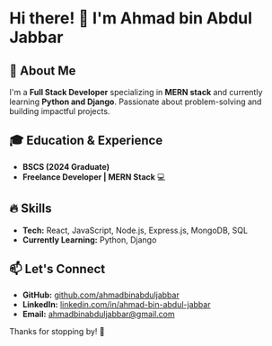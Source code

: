 
<!--
**AhmadBinAbdulJabbar/ahmadbinabduljabbar** is a ✨ _special_ ✨ repository because its `README.md` (this file) appears on your GitHub profile.

Here are some ideas to get you started:

- 🔭 I’m currently working on MERN Stack
- 🌱 I’m currently learning DSA, SQL, React
- 👯 I’m looking to collaborate on Projects 
- 🤔 I’m looking for help with 
- 💬 Ask me about ...
- 📫 How to reach me: ...
- 😄 Pronouns: ...
- ⚡ Fun fact: ...
-->

# Hi there! 👋 I'm Ahmad bin Abdul Jabbar

## 🚀 About Me
I'm a **Full Stack Developer** specializing in **MERN stack** and currently learning **Python and Django**. Passionate about problem-solving and building impactful projects.

## 🎓 Education & Experience
- **BSCS (2024 Graduate)**
- **Freelance Developer | MERN Stack** 💻

## 🔥 Skills
- **Tech:** React, JavaScript, Node.js, Express.js, MongoDB, SQL
- **Currently Learning:** Python, Django

## 📫 Let's Connect
- **GitHub:** [github.com/ahmadbinabduljabbar](#)
- **LinkedIn:** [linkedin.com/in/ahmad-bin-abdul-jabbar](https://www.linkedin.com/in/ahmadbinabduljabbar)
- **Email:** ahmadbinabduljabbar@gmail.com

Thanks for stopping by! 🚀


